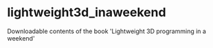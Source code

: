 # lightweight3d_inaweekend
Downloadable contents of the book 'Lightweight 3D programming in a weekend'
